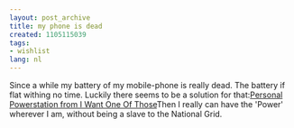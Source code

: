 ```yaml
---
layout: post_archive
title: my phone is dead
created: 1105115039
tags:
- wishlist
lang: nl
---
```

Since a while my battery of my mobile-phone is really dead. The battery if flat withing no time. Luckily there seems to be a solution for that:[Personal Powerstation from I Want One Of Those](http://www.iwantoneofthose.com/WIN3MO_GADG.htm "Personal Powerstation from I Want One Of Those")Then I really can have the 'Power' wherever I am, without being a slave to the National Grid.

